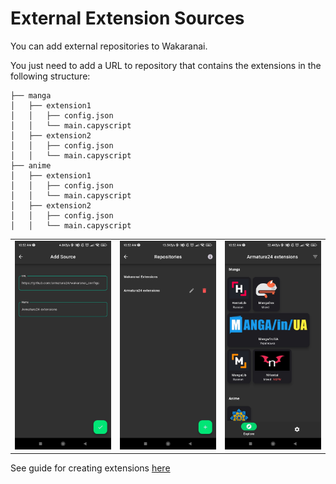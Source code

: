 # External Extension Sources

You can add external repositories to Wakaranai.

You just need to add a URL to repository that contains the extensions in the following structure:

```
├── manga
│   ├── extension1
│   │   ├── config.json
│   │   └── main.capyscript
│   ├── extension2
│   │   ├── config.json
│   │   └── main.capyscript
├── anime
│   ├── extension1
│   │   ├── config.json
│   │   └── main.capyscript
│   ├── extension2
│   │   ├── config.json
│   │   └── main.capyscript
```

<table>
  <tr>
      <td>
        <img width="320px" src="1.jpg" alt="Explore Page"/>
      </td>
      <td>
         <img width="320px" src="2.jpg" alt="Service Viewer"/>
      </td>
      <td>
         <img width="320px" src="3.jpg" alt="Chapter Reader 1"/>
      </td>
  </tr>
</table>

See guide for creating extensions [here](../guides/extensions.md)
